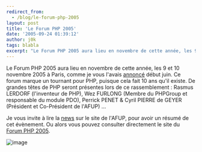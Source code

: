 ```yaml
---
redirect_from:
  - /blog/le-forum-php-2005
layout: post
title: 'Le Forum PHP 2005'
date: '2005-09-24 01:39:12'
author: j0k
tags: blabla
excerpt: "Le Forum PHP 2005 aura lieu en novembre de cette année, les 9 et 10 novembre 2005 à Paris, comme je vous l'avais [annoncé](http://www.j0k3r.net/forum/les-dates-du-forum-php-2005-a-paris-511.htm) début juin.     \nCe forum marque un tournant pour PHP, puisque cela fait 10 ans qu'il existe. De grandes têtes de PHP seront présentes lors de ce rassemblement :      …"
---
```


Le Forum PHP 2005 aura lieu en novembre de cette année, les 9 et 10 novembre 2005 à Paris, comme je vous l'avais [annoncé](http://www.j0k3r.net/forum/les-dates-du-forum-php-2005-a-paris-511.htm) début juin.
Ce forum marque un tournant pour PHP, puisque cela fait 10 ans qu'il existe. De grandes têtes de PHP seront présentes lors de ce rassemblement : Rasmus LERDORF (l'inventeur de PHP), Wez FURLONG (Membre du PHPGroup et responsable du module PDO), Perrick PENET &amp; Cyril PIERRE de GEYER (Président et Co-Président de l'AFUP) ...

Je vous invite à lire la [news](http://www.afup.org/article.php3?id_article=290) sur le site de l'AFUP, pour avoir un résumé de cet évènement. Ou alors vous pouvez consulter directement le site du [Forum PHP 2005](http://www.afup.org/pages/forumphp/index.php).

 ![image](http://www.afup.org/IMG/php-10-ans.gif)
